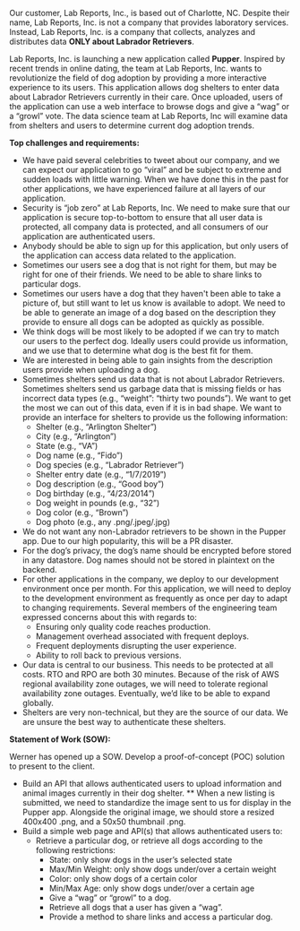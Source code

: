 Our customer, Lab Reports, Inc., is based out of Charlotte, NC. Despite their name, Lab Reports, Inc. is not a company that provides laboratory services. Instead, Lab Reports, Inc. is a company that collects, analyzes and distributes data __**ONLY about Labrador Retrievers**__.

Lab Reports, Inc. is launching a new application called **Pupper**. Inspired by recent trends in online dating, the team at Lab Reports, Inc. wants to revolutionize the field of dog adoption by providing a more interactive experience to its users. This application allows dog shelters to enter data about Labrador Retrievers currently in their care. Once uploaded, users of the application can use a web interface to browse dogs and give a “wag” or a “growl” vote. The data science team at Lab Reports, Inc will examine data from shelters and users to determine current dog adoption trends.

**Top challenges and requirements:**

* We have paid several celebrities to tweet about our company, and we can expect our application to go “viral” and be subject to extreme and sudden loads with little warning. When we have done this in the past for other applications, we have experienced failure at all layers of our application.
* Security is “job zero” at Lab Reports, Inc. We need to make sure that our application is secure top-to-bottom to ensure that all user data is protected, all company data is protected, and all consumers of our application are authenticated users.
* Anybody should be able to sign up for this application, but only users of the application can access data related to the application.
* Sometimes our users see a dog that is not right for them, but may be right for one of their friends. We need to be able to share links to particular dogs.
* Sometimes our users have a dog that they haven't been able to take a picture of, but still want to let us know is available to adopt. We need to be able to generate an image of a dog based on the description they provide to ensure all dogs can be adopted as quickly as possible.
* We think dogs will be most likely to be adopted if we can try to match our users to the perfect dog. Ideally users could provide us information, and we use that to determine what dog is the best fit for them.
* We are interested in being able to gain insights from the description users provide when uploading a dog.
* Sometimes shelters send us data that is not about Labrador Retrievers. Sometimes shelters send us garbage data that is missing fields or has incorrect data types (e.g., “weight”: “thirty two pounds”). We want to get the most we can out of this data, even if it is in bad shape. We want to provide an interface for shelters to provide us the following information:
    * Shelter (e.g., “Arlington Shelter”)
    * City (e.g., “Arlington”)
    * State (e.g., “VA”)
    * Dog name (e.g., “Fido”)
    * Dog species (e.g., “Labrador Retriever”)
    * Shelter entry date (e.g., “1/7/2019”)
    * Dog description (e.g., “Good boy”)
    * Dog birthday (e.g., “4/23/2014”)
    * Dog weight in pounds (e.g., “32”)
    * Dog color (e.g., “Brown”)
    * Dog photo (e.g., any .png/.jpeg/.jpg)
* We do not want any non-Labrador retrievers to be shown in the Pupper app. Due to our high popularity, this will be a PR disaster.
* For the dog’s privacy, the dog’s name should be encrypted before stored in any datastore. Dog names should not be stored in plaintext on the backend.
* For other applications in the company, we deploy to our development environment once per month. For this application, we will need to deploy to the development environment as frequently as once per day to adapt to changing requirements. Several members of the engineering team expressed concerns about this with regards to:
    * Ensuring only quality code reaches production.
    * Management overhead associated with frequent deploys.
    * Frequent deployments disrupting the user experience.
    * Ability to roll back to previous versions.
* Our data is central to our business. This needs to be protected at all costs. RTO and RPO are both 30 minutes. Because of the risk of AWS regional availability zone outages, we will need to tolerate regional availability zone outages. Eventually, we’d like to be able to expand globally.
* Shelters are very non-technical, but they are the source of our data. We are unsure the best way to authenticate these shelters.

**Statement of Work (SOW):**

Werner has opened up a SOW. Develop a proof-of-concept (POC) solution to present to the client.

* Build an API that allows authenticated users to upload information and animal images currently in their dog shelter.
** When a new listing is submitted, we need to standardize the image sent to us for display in the Pupper app. Alongside the original image, we should store a resized 400x400 .png, and a 50x50 thumbnail .png.
* Build a simple web page and API(s) that allows authenticated users to:
    * Retrieve a particular dog, or retrieve all dogs according to the following restrictions:
        * State: only show dogs in the user’s selected state
        * Max/Min Weight: only show dogs under/over a certain weight
        * Color: only show dogs of a certain color
        * Min/Max Age: only show dogs under/over a certain age
        * Give a “wag” or “growl” to a dog.
        * Retrieve all dogs that a user has given a “wag”.
        * Provide a method to share links and access a particular dog.